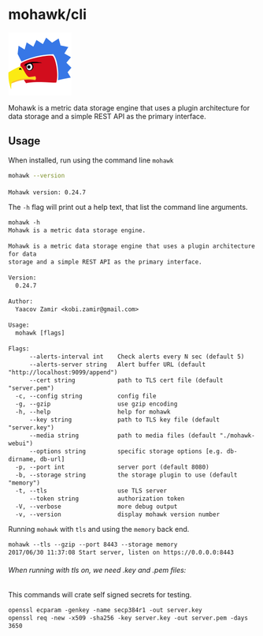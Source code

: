 

# mohawk/cli

![Mohawk](/images/logo-128.png?raw=true "Mohawk Logo")

Mohawk is a metric data storage engine that uses a plugin architecture for data storage and a simple REST API as the primary interface.

## Usage

When installed, run using the command line ``mohawk``

```bash
mohawk --version

Mohawk version: 0.24.7
```

The `-h` flag will print out a help text, that list the command line arguments.

```
mohawk -h
Mohawk is a metric data storage engine.

Mohawk is a metric data storage engine that uses a plugin architecture for data
storage and a simple REST API as the primary interface.

Version:
  0.24.7

Author:
  Yaacov Zamir <kobi.zamir@gmail.com>

Usage:
  mohawk [flags]

Flags:
      --alerts-interval int    Check alerts every N sec (default 5)
      --alerts-server string   Alert buffer URL (default "http://localhost:9099/append")
      --cert string            path to TLS cert file (default "server.pem")
  -c, --config string          config file
  -g, --gzip                   use gzip encoding
  -h, --help                   help for mohawk
      --key string             path to TLS key file (default "server.key")
      --media string           path to media files (default "./mohawk-webui")
      --options string         specific storage options [e.g. db-dirname, db-url]
  -p, --port int               server port (default 8080)
  -b, --storage string         the storage plugin to use (default "memory")
  -t, --tls                    use TLS server
      --token string           authorization token
  -V, --verbose                more debug output
  -v, --version                display mohawk version number
```

Running ``mohawk`` with ``tls`` and using the ``memory`` back end.

```
mohawk --tls --gzip --port 8443 --storage memory
2017/06/30 11:37:08 Start server, listen on https://0.0.0.0:8443
```

###### When running with tls on, we need .key and .pem files:

This commands will crate self signed secrets for testing.

```
openssl ecparam -genkey -name secp384r1 -out server.key
openssl req -new -x509 -sha256 -key server.key -out server.pem -days 3650
```
